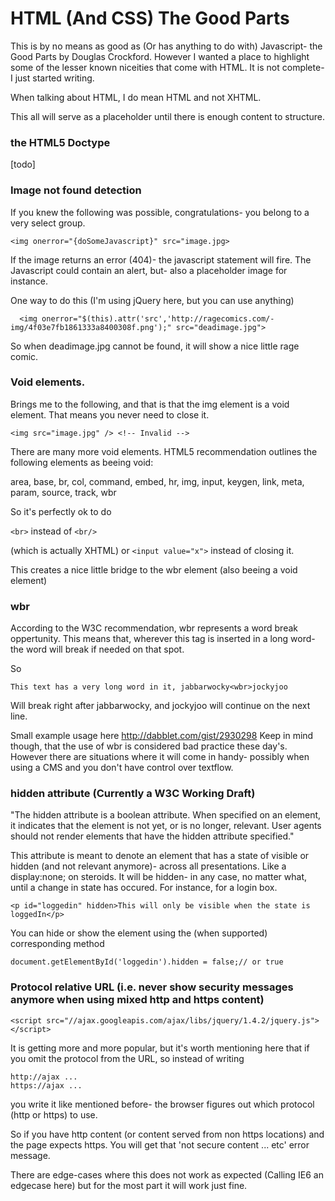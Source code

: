 HTML (And CSS) The Good Parts
===============

This is by no means as good as (Or has anything to do with) Javascript- the Good Parts by Douglas Crockford. However I wanted a place to highlight some of the
lesser known niceities that come with HTML. It is not complete- I just started writing.

When talking about HTML, I do mean HTML and not XHTML.

This all will serve as a placeholder until there is enough content to structure.


### the HTML5 Doctype

[todo]

### Image not found detection
If you knew the following was possible, congratulations- you belong to a very select group.

    <img onerror="{doSomeJavascript}" src="image.jpg>
    
If the image returns an error (404)- the javascript statement will fire. The Javascript could contain an alert, but- also 
a placeholder image for instance. 

One way to do this (I'm using jQuery here, but you can use anything)

      <img onerror="$(this).attr('src','http://ragecomics.com/-img/4f03e7fb1861333a8400308f.png');" src="deadimage.jpg">

So when deadimage.jpg cannot be found, it will show a nice little rage comic.

### Void elements.
Brings me to the following, and that is that the img element is a void element. That means you never need to close it.
    
    <img src="image.jpg" /> <!-- Invalid -->

There are many more void elements. HTML5 recommendation outlines the following elements as beeing void:

area, base, br, col, command, embed, hr, img, input, keygen, link, meta, param, source, track, wbr

So it's perfectly ok to do

`<br>` instead of `<br/>` 

(which is actually XHTML) or `<input value="x">` instead of closing it. 

This creates a nice little bridge to the wbr element (also beeing a void element)

### wbr

According to the W3C recommendation, wbr represents a word break oppertunity. This means that, wherever this tag is inserted in
a long word- the word will break if needed on that spot.

So

    This text has a very long word in it, jabbarwocky<wbr>jockyjoo
    
Will break right after jabbarwocky, and jockyjoo will continue on the next line. 

Small example usage here http://dabblet.com/gist/2930298
Keep in mind though, that the use of wbr is considered bad practice these day's. However there are situations where it will come
in handy- possibly when using a CMS and you don't have control over textflow.

### hidden attribute (Currently a W3C Working Draft) 

"The hidden attribute is a boolean attribute. When specified on an element, it indicates that the element is not yet, or is no longer, relevant. 
User agents should not render elements that have the hidden attribute specified."

This attribute is meant to denote an element that has a state of visible or hidden (and not relevant anymore)- across all presentations. Like a display:none; on steroids.
It will be hidden- in any case, no matter what, until a change in state has occured. For instance, for a login box. 

    <p id="loggedin" hidden>This will only be visible when the state is loggedIn</p>

You can hide or show the element using the (when supported) corresponding method

    document.getElementById('loggedin').hidden = false;​// or true
    
### Protocol relative URL (i.e. never show security messages anymore when using mixed http and https content) ###

    <script src="//ajax.googleapis.com/ajax/libs/jquery/1.4.2/jquery.js"></script>
    
It is getting more and more popular, but it's worth mentioning here that if you omit the protocol from the URL, so instead of writing

    http://ajax ... 
    https://ajax ...
    
you write it like mentioned before- the browser figures out which protocol (http or https) to use. 

So if  you have http content (or content served from non https locations) and the page expects https. You will get that 'not secure content ... etc' error message.

There are edge-cases where this does not work as expected (Calling IE6 an edgecase here) but for the most part it will work just fine.

